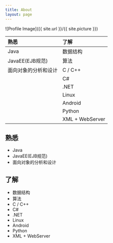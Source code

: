 ```yaml
---
title: About
layout: page
---
```

![Profile Image]({{ site.url }}/{{ site.picture }})


|       熟悉        |       了解      |
|:------------------|:----------------|
| Java                | 数据结构 |
| JavaEE(EJB规范)     | 算法   |
| 面向对象的分析和设计  | C / C++     |
|                     | C# |
|  | .NET |
|  | Linux |
|  | Android |
|  | Python |
|  | XML + WebServer |


##  熟悉
+  Java
+  JavaEE(EJB规范)
+  面向对象的分析和设计

##  了解
+  数据结构  
+  算法
+  C / C++
+  C#
+  .NET
+  Linux
+  Android
+  Python
+  XML + WebServer
